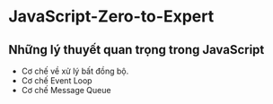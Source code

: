 # JavaScript-Zero-to-Expert

## Những lý thuyết quan trọng trong JavaScript

- Cơ chế về xử lý bất đồng bộ.
- Cơ chế Event Loop
- Cơ chế Message Queue
